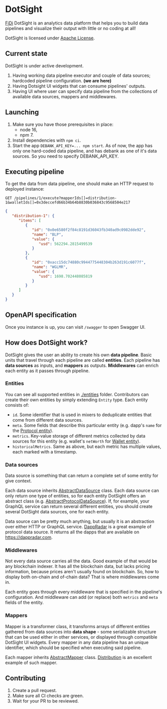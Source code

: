 # DotSight
[FiDi](https://fidi.tech) DotSight is an analytics data platform that helps you to build
data pipelines and visualize their output with little or no coding at all!

DotSight is licensed under [Apache License](./NOTICE).

## Current state
DotSight is under active development.

1. Having working data pipeline executor and couple of data sources; hardcoded pipeline configuration. **(we are here)**
2. Having Dotsight UI widgets that can consume pipelines' outputs.
3. Having UI where user can specify data pipeline from the collections of available data sources, mappers and middlewares.

## Launching
1. Make sure you have those prerequisites in place:
    - node 16,
    - npm 7.
2. Install dependencies with ```npm ci```.
3. Start the app ```DEBANK_API_KEY=... npm start```. As of now, the app has only one hard-coded data pipeline, and
has debank as one of it's data sources. So you need to specify DEBANK_API_KEY.

## Executing pipeline
To get the data from data pipeline, one should make an HTTP request to deployed instance: 

```GET /pipelines/1/execute?mapperIds[]=distribution-1&walletIds[]=0x3deccefd66b34b64b8830b036843c9568504e217```
```json
{
   "distribution-1": {
      "items": [
         {
            "id": "0x0e6580f2f84c8191d36043fb340ad9c0982dde92",
            "name": "BLP",
            "value": {
               "usd": 562294.2815499539
            }
         },
         {
            "id": "0xacc15dc74880c9944775448304b263d191c6077f",
            "name": "WGLMR",
            "value": {
               "usd": 1698.702448085819
            }
         }
      ]
   }
}
```

## OpenAPI specification
Once you instance is up, you can visit ```/swagger``` to open Swagger UI. 

## How does DotSight work?
DotSight gives the user an ability to create his own **data pipeline**.
Basic units that travel through each pipeline are called **entities**.
Each pipeline has **data sources** as inputs, and **mappers** as outputs.
**Middlewares** can enrich each entity as it passes through pipeline. 

### Entities 
You can see all supported entities in [./entities](./src/entities) folder.
Contributors can create their own entities by simply extending ```Entity``` type.
Each entity consists of:
- ```id```. Some identifier that is used in mixers to deduplicate entities that come from different data sources.
- ```meta```. Some fields that describe this particular entity (e.g. dapp's ```name``` for the [Protocol entity](./src/entities/protocol.entity.ts)).
- ```metrics```. Key-value storage of different metrics collected by data sources for this entity (e.g. wallet's ```netWorth``` for [Wallet entity](./src/entities/wallet.entity.ts)).
- ```historicalMetrics```. Same as above, but each metric has multiple values, each marked with a timestamp. 

### Data sources
Data source is something that can return a complete set of some entity for give context.

Each data source inherits [AbstractDataSource](./src/data-sources/abstract.data-source.ts) class.
Each data source can only return one type of entities, so for each entity DotSight offers an abstract class (e.g. [AbstractProtocolDataSource](./src/data-sources/abstract.protocol.data-source.ts)).
If, for example, your GraphQL service can return several different entities, you should create several DotSight data sources, one for each entity.

Data source can be pretty much anything, but usually it is an abstraction over either HTTP or GraphQL service.
[DappRadar](./src/data-sources/collection/dapp-radar) is a great example of protocol data source. It returns all the dapps that are available on https://dappradar.com.

### Middlewares
Not every data source carries all the data.
Good example of that would be any blockchain indexer. It has all the blockchain data, but lacks pricing information, because prices aren't usually found on blockchain.
So, how to display both on-chain and of-chain data? That is where middlewares come in.

Each entity goes through every middleware that is specified in the pipeline's configuration. And middleware can add (or replace) both ```metrics``` and ```meta``` fields of the entity.

### Mappers
Mapper is a transformer class, it transforms arrays of different entities gathered from data sources into
**data shape** - some serializable structure that can be used either in other services, or displayed through compatible DotSight UI widgets.
Every mapper in any data pipeline has an unique identifier, which should be specified when executing said pipeline.

Each mapper inherits [AbstractMapper](./src/mappers/abstract.mapper.ts) class.
[Distribution](./src/mappers/collection/distribution/distribution.mapper.ts) is an excellent example of such mapper.

## Contributing
1. Create a pull request.
2. Make sure all CI checks are green.
3. Wait for your PR to be reviewed.
